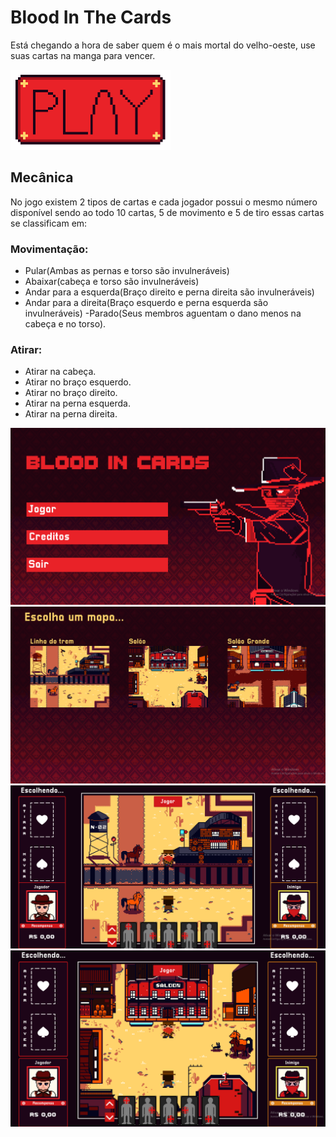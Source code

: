 # Blood In The Cards
Está chegando a hora de saber quem é o mais mortal do velho-oeste, use suas cartas na manga para vencer.

<img src="./github/button-play.png" width="256px"/>

## Mecânica
No jogo existem 2 tipos de cartas e cada jogador possui o mesmo número disponível sendo ao todo 10  cartas, 5 de movimento e 5 de tiro essas cartas se classificam em: 

### Movimentação: 
- Pular(Ambas as pernas e torso são invulneráveis)
- Abaixar(cabeça e torso são invulneráveis)
- Andar para a esquerda(Braço direito e perna direita são invulneráveis)
- Andar para a direita(Braço esquerdo e perna esquerda são invulneráveis) -Parado(Seus membros aguentam o dano menos na cabeça e no torso).

### Atirar: 
- Atirar na cabeça.
- Atirar no braço esquerdo.
- Atirar no braço direito. 
- Atirar na perna esquerda.
- Atirar na perna direita.

<img src="./github/unknown_3.png"/>
<img src="./github/unknown.png"/>
<img src="./github/unknown_1.png"/>
<img src="./github/unknown_2.png"/>
